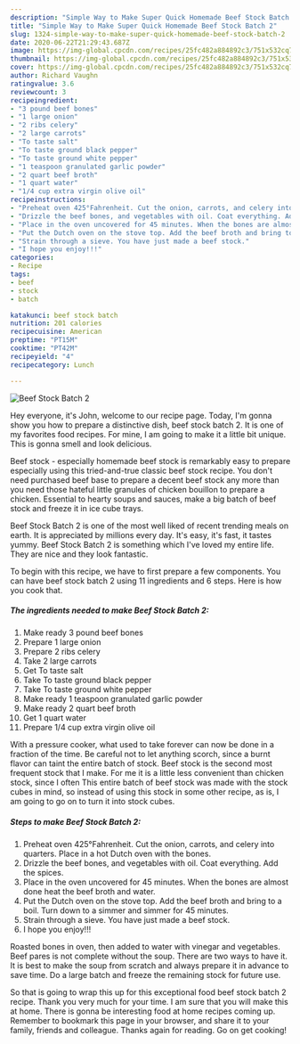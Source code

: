 ```yaml
---
description: "Simple Way to Make Super Quick Homemade Beef Stock Batch 2"
title: "Simple Way to Make Super Quick Homemade Beef Stock Batch 2"
slug: 1324-simple-way-to-make-super-quick-homemade-beef-stock-batch-2
date: 2020-06-22T21:29:43.687Z
image: https://img-global.cpcdn.com/recipes/25fc482a884892c3/751x532cq70/beef-stock-batch-2-recipe-main-photo.jpg
thumbnail: https://img-global.cpcdn.com/recipes/25fc482a884892c3/751x532cq70/beef-stock-batch-2-recipe-main-photo.jpg
cover: https://img-global.cpcdn.com/recipes/25fc482a884892c3/751x532cq70/beef-stock-batch-2-recipe-main-photo.jpg
author: Richard Vaughn
ratingvalue: 3.6
reviewcount: 3
recipeingredient:
- "3 pound beef bones"
- "1 large onion"
- "2 ribs celery"
- "2 large carrots"
- "To taste salt"
- "To taste ground black pepper"
- "To taste ground white pepper"
- "1 teaspoon granulated garlic powder"
- "2 quart beef broth"
- "1 quart water"
- "1/4 cup extra virgin olive oil"
recipeinstructions:
- "Preheat oven 425°Fahrenheit. Cut the onion, carrots, and celery into quarters. Place in a hot Dutch oven with the bones."
- "Drizzle the beef bones, and vegetables with oil. Coat everything. Add the spices."
- "Place in the oven uncovered for 45 minutes. When the bones are almost done heat the beef broth and water."
- "Put the Dutch oven on the stove top. Add the beef broth and bring to a boil. Turn down to a simmer and simmer for 45 minutes."
- "Strain through a sieve. You have just made a beef stock."
- "I hope you enjoy!!!"
categories:
- Recipe
tags:
- beef
- stock
- batch

katakunci: beef stock batch 
nutrition: 201 calories
recipecuisine: American
preptime: "PT15M"
cooktime: "PT42M"
recipeyield: "4"
recipecategory: Lunch

---
```



![Beef Stock Batch 2](https://img-global.cpcdn.com/recipes/25fc482a884892c3/751x532cq70/beef-stock-batch-2-recipe-main-photo.jpg)

Hey everyone, it's John, welcome to our recipe page. Today, I'm gonna show you how to prepare a distinctive dish, beef stock batch 2. It is one of my favorites food recipes. For mine, I am going to make it a little bit unique. This is gonna smell and look delicious.

Beef stock - especially homemade beef stock is remarkably easy to prepare especially using this tried-and-true classic beef stock recipe. You don&#39;t need purchased beef base to prepare a decent beef stock any more than you need those hateful little granules of chicken bouillon to prepare a chicken. Essential to hearty soups and sauces, make a big batch of beef stock and freeze it in ice cube trays.

Beef Stock Batch 2 is one of the most well liked of recent trending meals on earth. It is appreciated by millions every day. It's easy, it's fast, it tastes yummy. Beef Stock Batch 2 is something which I've loved my entire life. They are nice and they look fantastic.


To begin with this recipe, we have to first prepare a few components. You can have beef stock batch 2 using 11 ingredients and 6 steps. Here is how you cook that.

<!--inarticleads1-->

##### The ingredients needed to make Beef Stock Batch 2:

1. Make ready 3 pound beef bones
1. Prepare 1 large onion
1. Prepare 2 ribs celery
1. Take 2 large carrots
1. Get To taste salt
1. Take To taste ground black pepper
1. Take To taste ground white pepper
1. Make ready 1 teaspoon granulated garlic powder
1. Make ready 2 quart beef broth
1. Get 1 quart water
1. Prepare 1/4 cup extra virgin olive oil


With a pressure cooker, what used to take forever can now be done in a fraction of the time. Be careful not to let anything scorch, since a burnt flavor can taint the entire batch of stock. Beef stock is the second most frequent stock that I make. For me it is a little less convenient than chicken stock, since I often This entire batch of beef stock was made with the stock cubes in mind, so instead of using this stock in some other recipe, as is, I am going to go on to turn it into stock cubes. 

<!--inarticleads2-->

##### Steps to make Beef Stock Batch 2:

1. Preheat oven 425°Fahrenheit. Cut the onion, carrots, and celery into quarters. Place in a hot Dutch oven with the bones.
1. Drizzle the beef bones, and vegetables with oil. Coat everything. Add the spices.
1. Place in the oven uncovered for 45 minutes. When the bones are almost done heat the beef broth and water.
1. Put the Dutch oven on the stove top. Add the beef broth and bring to a boil. Turn down to a simmer and simmer for 45 minutes.
1. Strain through a sieve. You have just made a beef stock.
1. I hope you enjoy!!!


Roasted bones in oven, then added to water with vinegar and vegetables. Beef pares is not complete without the soup. There are two ways to have it. It is best to make the soup from scratch and always prepare it in advance to save time. Do a large batch and freeze the remaining stock for future use. 

So that is going to wrap this up for this exceptional food beef stock batch 2 recipe. Thank you very much for your time. I am sure that you will make this at home. There is gonna be interesting food at home recipes coming up. Remember to bookmark this page in your browser, and share it to your family, friends and colleague. Thanks again for reading. Go on get cooking!
